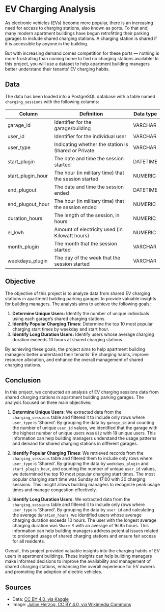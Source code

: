 # EV Charging Analysis

As electronic vehicles (EVs) become more popular, there is an increasing need for access to charging stations, also known as ports. To that end, many modern apartment buildings have begun retrofitting their parking garages to include shared charging stations. A charging station is shared if it is accessible by anyone in the building.

But with increasing demand comes competition for these ports — nothing is more frustrating than coming home to find no charging stations available! In this project, you will use a dataset to help apartment building managers better understand their tenants’ EV charging habits.

## Data

The data has been loaded into a PostgreSQL database with a table named `charging_sessions` with the following columns:

| Column            | Definition                                          | Data type |
|-------------------|-----------------------------------------------------|-----------|
| garage_id         | Identifier for the garage/building                  | VARCHAR   |
| user_id           | Identifier for the individual user                  | VARCHAR   |
| user_type         | Indicating whether the station is Shared or Private | VARCHAR   |
| start_plugin      | The date and time the session started               | DATETIME  |
| start_plugin_hour | The hour (in military time) that the session started| NUMERIC   |
| end_plugout       | The date and time the session ended                 | DATETIME  |
| end_plugout_hour  | The hour (in military time) that the session ended  | NUMERIC   |
| duration_hours    | The length of the session, in hours                 | NUMERIC   |
| el_kwh            | Amount of electricity used (in Kilowatt hours)      | NUMERIC   |
| month_plugin      | The month that the session started                  | VARCHAR   |
| weekdays_plugin   | The day of the week that the session started        | VARCHAR   |

## Objective

The objective of this project is to analyze data from shared EV charging stations in apartment building parking garages to provide valuable insights for building managers. The analysis aims to achieve the following goals:

1. **Determine Unique Users:** Identify the number of unique individuals using each garage’s shared charging stations.
2. **Identify Popular Charging Times:** Determine the top 10 most popular charging start times by weekday and start hour.
3. **Identify Long Duration Users:** Identify users whose average charging duration exceeds 10 hours at shared charging stations.

By achieving these goals, the project aims to help apartment building managers better understand their tenants' EV charging habits, improve resource allocation, and enhance the overall management of shared charging stations.

## Conclusion

In this project, we conducted an analysis of EV charging sessions data from shared charging stations in apartment building parking garages. The analysis focused on three main objectives:

1. **Determine Unique Users**: We extracted data from the `charging_sessions` table and filtered it to include only rows where `user_type` is 'Shared'. By grouping the data by `garage_id` and counting the number of unique `user_id` values, we identified that the garage with the highest number of unique users was `Bl2` with 18 unique users. This information can help building managers understand the usage patterns and demand for shared charging stations in different garages.

2. **Identify Popular Charging Times**: We retrieved records from the `charging_sessions` table and filtered them to include only rows where `user_type` is 'Shared'. By grouping the data by `weekdays_plugin` and `start_plugin_hour`, and counting the number of unique `user_id` values, we determined the top 10 most popular charging start times. The most popular charging start time was Sunday at 17:00 with 30 charging sessions. This insight allows building managers to recognize peak usage times and manage congestion effectively.

3. **Identify Long Duration Users**: We extracted data from the `charging_sessions` table and filtered it to include only rows where `user_type` is 'Shared'. By grouping the data by `user_id` and calculating the average `duration_hours`, we identified users whose average charging duration exceeds 10 hours. The user with the longest average charging duration was `Share-9` with an average of 16.85 hours. This information can help building managers address potential issues related to prolonged usage of shared charging stations and ensure fair access for all residents.

Overall, this project provided valuable insights into the charging habits of EV users in apartment buildings. These insights can help building managers make informed decisions to improve the availability and management of shared charging stations, enhancing the overall experience for EV owners and promoting the adoption of electric vehicles.

## Sources

- Data: [CC BY 4.0, via Kaggle](https://www.kaggle.com/)
- Image: [Julian Herzog, CC BY 4.0, via Wikimedia Commons](https://commons.wikimedia.org/wiki/File:Electric_car_charging.jpg)


